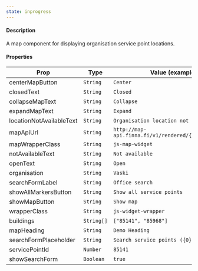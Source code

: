 ```yaml
---
state: inprogress
---
```


#### Description

A map component for displaying organisation service point locations.

#### Properties

| Prop                     | Type       | Value (example)                                       | Required |
| ------------------------ | ---------- | ----------------------------------------------------- | -------- |
| centerMapButton          | `String`   | `Center`                                              | Yes      |
| closedText               | `String`   | `Closed`                                              | Yes      |
| collapseMapText          | `String`   | `Collapse`                                            | Yes      |
| expandMapText            | `String`   | `Expand`                                              | Yes      |
| locationNotAvailableText | `String`   | `Organisation location not available`                 | Yes      |
| mapApiUrl                | `String`   | `http://map-api.finna.fi/v1/rendered/{z}/{x}/{y}.png` | Yes      |
| mapWrapperClass          | `String`   | `js-map-widget`                                       | Yes      |
| notAvailableText         | `String`   | `Not available`                                       | Yes      |
| openText                 | `String`   | `Open`                                                | Yes      |
| organisation             | `String`   | `Vaski`                                               | Yes      |
| searchFormLabel          | `String`   | `Office search`                                       | Yes      |
| showAllMarkersButton     | `String`   | `Show all service points`                             | Yes      |
| showMapButton            | `String`   | `Show map`                                            | Yes      |
| wrapperClass             | `String`   | `js-widget-wrapper`                                   | Yes      |
| buildings                | `String[]` | `["85141", "85968"]`                                  | No       |
| mapHeading               | `String`   | `Demo Heading`                                        | No       |
| searchFormPlaceholder    | `String`   | `Search service points ({0})`                         | No       |
| servicePointId           | `Number`   | `85141`                                               | No       |
| showSearchForm           | `Boolean`  | `true`                                                | No       |
